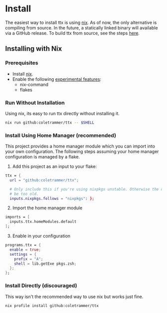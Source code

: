 # Install

The easiest way to install ttx is using [nix](https://nixos). As of now, the only alternative is compiling from source.
In the future, a statically linked binary will available via a GitHub release. To build ttx from source,
see the steps [here](./build.md).

## Installing with Nix

### Prerequisites

- Install [nix](https://nixos.org/download/).
- Enable the following [experimental features](https://nix.dev/manual/nix/latest/development/experimental-features):
  - nix-command
  - flakes

### Run Without Installation

Using nix, its easy to run ttx directly without installing it.

```sh
nix run github:coletrammer/ttx -- $SHELL
```

### Install Using Home Manager (recommended)

This project provides a home manager module which you can import into your own configuration. The following steps
assuming your home manager configuration is managed by a flake.

1. Add this project as an input to your flake:

```nix
ttx = {
  url = "github:coletrammer/ttx";

  # Only include this if you're using nixpkgs unstable. Otherwise the default compiler will
  # be too old.
  inputs.nixpkgs.follows = "nixpkgs": };
```

2. Import the home manager module

```nix
imports = [
  inputs.ttx.homeModules.default
];
```

3. Enable in your configuration

```nix
programs.ttx = {
  enable = true;
  settings = {
    prefix = "A";
    shell = lib.getExe pkgs.zsh;
  };
};
```

### Install Directly (discouraged)

This way isn't the recommended way to use nix but works just fine.

```sh
nix profile install github:coletrammer/ttx
```
